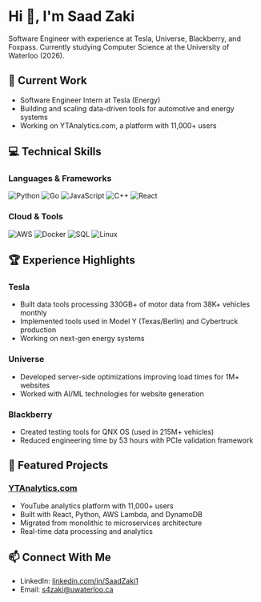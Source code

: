 # Hi 👋, I'm Saad Zaki

Software Engineer with experience at Tesla, Universe, Blackberry, and Foxpass. Currently studying Computer Science at the University of Waterloo (2026).

## 🚀 Current Work
- Software Engineer Intern at Tesla (Energy)
- Building and scaling data-driven tools for automotive and energy systems
- Working on YTAnalytics.com, a platform with 11,000+ users

## 💻 Technical Skills

### Languages & Frameworks
![Python](https://img.shields.io/badge/-Python-3776AB?style=flat-square&logo=Python&logoColor=white)
![Go](https://img.shields.io/badge/-Go-00ADD8?style=flat-square&logo=go&logoColor=white)
![JavaScript](https://img.shields.io/badge/-JavaScript-F7DF1E?style=flat-square&logo=javascript&logoColor=black)
![C++](https://img.shields.io/badge/-C++-00599C?style=flat-square&logo=c%2B%2B&logoColor=white)
![React](https://img.shields.io/badge/-React-61DAFB?style=flat-square&logo=react&logoColor=black)

### Cloud & Tools
![AWS](https://img.shields.io/badge/-AWS-232F3E?style=flat-square&logo=amazon-aws&logoColor=white)
![Docker](https://img.shields.io/badge/-Docker-2496ED?style=flat-square&logo=docker&logoColor=white)
![SQL](https://img.shields.io/badge/-SQL-4479A1?style=flat-square&logo=mysql&logoColor=white)
![Linux](https://img.shields.io/badge/-Linux-FCC624?style=flat-square&logo=linux&logoColor=black)

## 🏆 Experience Highlights

### Tesla
- Built data tools processing 330GB+ of motor data from 38K+ vehicles monthly
- Implemented tools used in Model Y (Texas/Berlin) and Cybertruck production
- Working on next-gen energy systems

### Universe
- Developed server-side optimizations improving load times for 1M+ websites
- Worked with AI/ML technologies for website generation

### Blackberry
- Created testing tools for QNX OS (used in 215M+ vehicles)
- Reduced engineering time by 53 hours with PCIe validation framework

## 🎯 Featured Projects

### [YTAnalytics.com](https://ytanalytics.com)
- YouTube analytics platform with 11,000+ users
- Built with React, Python, AWS Lambda, and DynamoDB
- Migrated from monolithic to microservices architecture
- Real-time data processing and analytics

## 📫 Connect With Me
- LinkedIn: [linkedin.com/in/SaadZaki1](https://linkedin.com/in/SaadZaki1)
- Email: s4zaki@uwaterloo.ca

